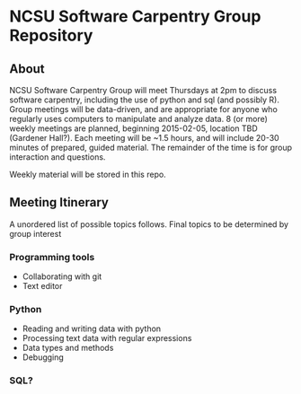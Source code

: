 # NCSU Software Carpentry Group Repository
## About
NCSU Software Carpentry Group will meet Thursdays at 2pm to discuss software carpentry, including the use of python and sql (and possibly R).  Group meetings will be data-driven, and are appropriate for anyone who regularly uses computers to manipulate and analyze data.  8 (or more) weekly meetings are planned, beginning 2015-02-05, location TBD (Gardener Hall?).
Each meeting will be ~1.5 hours, and will include 20-30 minutes of prepared, guided material.  The remainder of the time is for group interaction and questions.

Weekly material will be stored in this repo.

## Meeting Itinerary
A unordered list of possible topics follows.  Final topics to be determined by group interest 

### Programming tools
* Collaborating with git
* Text editor

### Python
* Reading and writing data with python
* Processing text data with regular expressions
* Data types and methods
* Debugging

### SQL?
